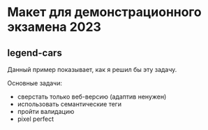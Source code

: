 # Макет для демонстрационного экзамена 2023 

## legend-cars
Данный пример показывает, как я решил бы эту задачу.

Основные задачи:
- сверстать только веб-версию (адаптив ненужен)
- использовать семантические теги
- пройти валидацию
- pixel perfect
